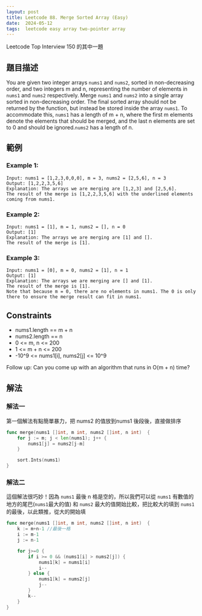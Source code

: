 ```yaml
---
layout: post
title: Leetcode 88. Merge Sorted Array (Easy)
date:  2024-05-12
tags:  leetcode easy array two-pointer array
---
```

Leetcode Top Interview 150 的其中一題

## 題目描述
You are given two integer arrays `nums1` and `nums2`, sorted in non-decreasing order, and two integers m and n, representing the number of elements in `nums1` and `nums2` respectively.
Merge `nums1` and `nums2` into a single array sorted in non-decreasing order.
The final sorted array should not be returned by the function, but instead be stored inside the array `nums1`. To accommodate this, `nums1` has a length of m + n, where the first m elements denote the elements that should be merged, and the last n elements are set to 0 and should be ignored.`nums2` has a length of n.

## 範例
### Example 1:
```
Input: nums1 = [1,2,3,0,0,0], m = 3, nums2 = [2,5,6], n = 3
Output: [1,2,2,3,5,6]
Explanation: The arrays we are merging are [1,2,3] and [2,5,6].
The result of the merge is [1,2,2,3,5,6] with the underlined elements coming from nums1.
```

### Example 2:
```
Input: nums1 = [1], m = 1, nums2 = [], n = 0
Output: [1]
Explanation: The arrays we are merging are [1] and [].
The result of the merge is [1].
```

### Example 3:
```
Input: nums1 = [0], m = 0, nums2 = [1], n = 1
Output: [1]
Explanation: The arrays we are merging are [] and [1].
The result of the merge is [1].
Note that because m = 0, there are no elements in nums1. The 0 is only there to ensure the merge result can fit in nums1.
 ```


## Constraints
- nums1.length == m + n
- nums2.length == n
- 0 <= m, n <= 200
- 1 <= m + n <= 200
- -10^9 <= nums1[i], nums2[j] <= 10^9
 
Follow up: Can you come up with an algorithm that runs in O(m + n) time?


## 解法
### 解法一
第一個解法有點簡單暴力，把 nums2 的值放到nums1 後段後，直接做排序
``` go
func merge(nums1 []int, m int, nums2 []int, n int)  {
    for j := m; j < len(nums1); j++ {
        nums1[j] = nums2[j-m]
    }

    sort.Ints(nums1)
}
```

### 解法二
這個解法很巧妙！因為 `nums1` 最後 n 格是空的，所以我們可以從 `nums1` 有數值的地方的尾巴(`nums1`最大的值) 和 `nums2` 最大的值開始比較，把比較大的填到 `nums1` 的最後，以此類推，從大的開始填
``` go
func merge(nums1 []int, m int, nums2 []int, n int)  {
    k := m+n-1 //最後一格
    i := m-1
    j := n-1

    for j>=0 {
        if i >= 0 && (nums1[i] > nums2[j]) {
            nums1[k] = nums1[i]
            i--
        } else {
            nums1[k] = nums2[j]
            j--
        }
        k--
    }
} 
```
